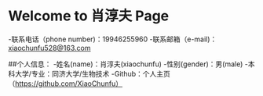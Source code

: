 # Welcome to 肖淳夫 Page

-联系电话（phone number)：19946255960
-联系邮箱（e-mail)：xiaochunfu528@163.com

##个人信息：
-姓名(name)：肖淳夫(xiaochunfu)
-性别(gender)：男(male)
-本科大学/专业：同济大学/生物技术
-Github：个人主页（https://github.com/XiaoChunfu）

